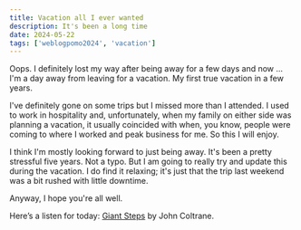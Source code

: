 ```yaml
---
title: Vacation all I ever wanted
description: It's been a long time
date: 2024-05-22
tags: ['weblogpomo2024', 'vacation']
---
```


Oops. I definitely lost my way after being away for a few days and now ... I'm a day away from leaving for a vacation. My first true vacation in a few years.

I've definitely gone on some trips but I missed more than I attended. I used to work in hospitality and, unfortunately, when my family on either side was planning a vacation, it usually coincided with when, you know, people were coming to where I worked and peak business for me. So this I will enjoy.

I think I'm mostly looking forward to just being away. It's been a pretty stressful five years. Not a typo. But I am going to really try and update this during the vacation. I do find it relaxing; it's just that the trip last weekend was a bit rushed with little downtime.

Anyway, I hope you're all well. 

Here’s a listen for today: [Giant Steps](https://open.spotify.com/track/1ZXu0ib26kWfQQngREMcU2?si=2fdbef9bb2484ae7) by John Coltrane.

